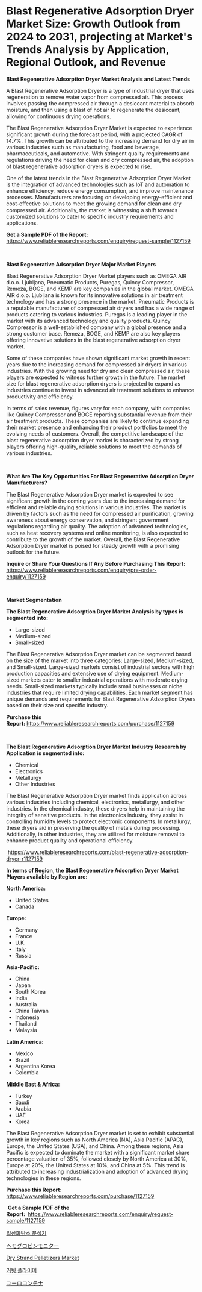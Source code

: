 <p><h1>Blast Regenerative Adsorption Dryer Market Size: Growth Outlook from 2024 to 2031, projecting at Market's Trends Analysis by Application, Regional Outlook, and Revenue</h1></p><p><strong>Blast Regenerative Adsorption Dryer Market Analysis and Latest Trends</strong></p>
<p><p>A Blast Regenerative Adsorption Dryer is a type of industrial dryer that uses regeneration to remove water vapor from compressed air. This process involves passing the compressed air through a desiccant material to absorb moisture, and then using a blast of hot air to regenerate the desiccant, allowing for continuous drying operations.</p><p>The Blast Regenerative Adsorption Dryer Market is expected to experience significant growth during the forecast period, with a projected CAGR of 14.7%. This growth can be attributed to the increasing demand for dry air in various industries such as manufacturing, food and beverage, pharmaceuticals, and automotive. With stringent quality requirements and regulations driving the need for clean and dry compressed air, the adoption of blast regenerative adsorption dryers is expected to rise.</p><p>One of the latest trends in the Blast Regenerative Adsorption Dryer Market is the integration of advanced technologies such as IoT and automation to enhance efficiency, reduce energy consumption, and improve maintenance processes. Manufacturers are focusing on developing energy-efficient and cost-effective solutions to meet the growing demand for clean and dry compressed air. Additionally, the market is witnessing a shift towards customized solutions to cater to specific industry requirements and applications.</p></p>
<p><strong>Get a Sample PDF of the Report:&nbsp;</strong> <a href="https://www.reliableresearchreports.com/enquiry/request-sample/1127159">https://www.reliableresearchreports.com/enquiry/request-sample/1127159</a></p>
<p>&nbsp;</p>
<p><strong>Blast Regenerative Adsorption Dryer Major Market Players</strong></p>
<p><p>Blast Regenerative Adsorption Dryer Market players such as OMEGA AIR d.o.o. Ljubljana, Pneumatic Products, Puregas, Quincy Compressor, Remeza, BOGE, and KEMP are key companies in the global market. OMEGA AIR d.o.o. Ljubljana is known for its innovative solutions in air treatment technology and has a strong presence in the market. Pneumatic Products is a reputable manufacturer of compressed air dryers and has a wide range of products catering to various industries. Puregas is a leading player in the market with its advanced technology and quality products. Quincy Compressor is a well-established company with a global presence and a strong customer base. Remeza, BOGE, and KEMP are also key players offering innovative solutions in the blast regenerative adsorption dryer market.</p><p>Some of these companies have shown significant market growth in recent years due to the increasing demand for compressed air dryers in various industries. With the growing need for dry and clean compressed air, these players are expected to witness further growth in the future. The market size for blast regenerative adsorption dryers is projected to expand as industries continue to invest in advanced air treatment solutions to enhance productivity and efficiency.</p><p>In terms of sales revenue, figures vary for each company, with companies like Quincy Compressor and BOGE reporting substantial revenue from their air treatment products. These companies are likely to continue expanding their market presence and enhancing their product portfolios to meet the evolving needs of customers. Overall, the competitive landscape of the blast regenerative adsorption dryer market is characterized by strong players offering high-quality, reliable solutions to meet the demands of various industries.</p></p>
<p>&nbsp;</p>
<p><strong>What Are The Key Opportunities For Blast Regenerative Adsorption Dryer Manufacturers?</strong></p>
<p><p>The Blast Regenerative Adsorption Dryer market is expected to see significant growth in the coming years due to the increasing demand for efficient and reliable drying solutions in various industries. The market is driven by factors such as the need for compressed air purification, growing awareness about energy conservation, and stringent government regulations regarding air quality. The adoption of advanced technologies, such as heat recovery systems and online monitoring, is also expected to contribute to the growth of the market. Overall, the Blast Regenerative Adsorption Dryer market is poised for steady growth with a promising outlook for the future.</p></p>
<p><strong>Inquire or Share Your Questions If Any Before Purchasing This Report:</strong> <a href="https://www.reliableresearchreports.com/enquiry/pre-order-enquiry/1127159">https://www.reliableresearchreports.com/enquiry/pre-order-enquiry/1127159</a></p>
<p>&nbsp;</p>
<p><strong>Market Segmentation</strong></p>
<p><strong>The Blast Regenerative Adsorption Dryer Market Analysis by types is segmented into:</strong></p>
<p><ul><li>Large-sized</li><li>Medium-sized</li><li>Small-sized</li></ul></p>
<p><p>The Blast Regenerative Adsorption Dryer market can be segmented based on the size of the market into three categories: Large-sized, Medium-sized, and Small-sized. Large-sized markets consist of industrial sectors with high production capacities and extensive use of drying equipment. Medium-sized markets cater to smaller industrial operations with moderate drying needs. Small-sized markets typically include small businesses or niche industries that require limited drying capabilities. Each market segment has unique demands and requirements for Blast Regenerative Adsorption Dryers based on their size and specific industry.</p></p>
<p><strong>Purchase this Report:&nbsp;</strong><a href="https://www.reliableresearchreports.com/purchase/1127159">https://www.reliableresearchreports.com/purchase/1127159</a></p>
<p>&nbsp;</p>
<p><strong>The Blast Regenerative Adsorption Dryer Market Industry Research by Application is segmented into:</strong></p>
<p><ul><li>Chemical</li><li>Electronics</li><li>Metallurgy</li><li>Other Industries</li></ul></p>
<p><p>The Blast Regenerative Adsorption Dryer market finds application across various industries including chemical, electronics, metallurgy, and other industries. In the chemical industry, these dryers help in maintaining the integrity of sensitive products. In the electronics industry, they assist in controlling humidity levels to protect electronic components. In metallurgy, these dryers aid in preserving the quality of metals during processing. Additionally, in other industries, they are utilized for moisture removal to enhance product quality and operational efficiency.</p></p>
<p><a href="https://www.reliableresearchreports.com/blast-regenerative-adsorption-dryer-r1127159">&nbsp;https://www.reliableresearchreports.com/blast-regenerative-adsorption-dryer-r1127159</a></p>
<p><strong>In terms of Region, the Blast Regenerative Adsorption Dryer Market Players available by Region are:</strong></p>
<p>
    <p> <strong> North America: </strong>
        <ul>
            <li>United States</li>
            <li>Canada</li>
        </ul>
        </p> 
    <p> <strong> Europe: </strong>
        <ul>
            <li>Germany</li>
            <li>France</li>
            <li>U.K.</li>
            <li>Italy</li>
            <li>Russia</li>
        </ul>
        </p> 
    <p> <strong> Asia-Pacific: </strong>
        <ul>
            <li>China</li>
            <li>Japan</li>
            <li>South Korea</li>
            <li>India</li>
            <li>Australia</li>
            <li>China Taiwan</li>
            <li>Indonesia</li>
            <li>Thailand</li>
            <li>Malaysia</li>
        </ul>
        </p> 
    <p> <strong> Latin America: </strong>
        <ul>
            <li>Mexico</li>
            <li>Brazil</li>
            <li>Argentina Korea</li>
            <li>Colombia</li>
        </ul>
        </p> 
    <p> <strong> Middle East & Africa: </strong>
        <ul>
            <li>Turkey</li>
            <li>Saudi</li>
            <li>Arabia</li>
            <li>UAE</li>
            <li>Korea</li>
        </ul>
    </p>
    </p>
<p><p>The Blast Regenerative Adsorption Dryer market is set to exhibit substantial growth in key regions such as North America (NA), Asia Pacific (APAC), Europe, the United States (USA), and China. Among these regions, Asia Pacific is expected to dominate the market with a significant market share percentage valuation of 35%, followed closely by North America at 30%, Europe at 20%, the United States at 10%, and China at 5%. This trend is attributed to increasing industrialization and adoption of advanced drying technologies in these regions.</p></p>
<p><strong>Purchase this Report: </strong><a href="https://www.reliableresearchreports.com/purchase/1127159">https://www.reliableresearchreports.com/purchase/1127159</a></p>
<p>&nbsp;<strong>Get a Sample PDF of the Report:&nbsp;&nbsp;</strong><a href="https://www.reliableresearchreports.com/enquiry/request-sample/1127159">https://www.reliableresearchreports.com/enquiry/request-sample/1127159</a></p>
<p><strong></strong></p>
<p><p><a href="https://medium.com/@kirstenhintz/%ED%83%84%EC%86%8C-%EC%9D%BC%EC%82%B0%ED%99%94-%EB%B6%84%EC%84%9D%EA%B8%B0-%EC%8B%9C%EC%9E%A5-%EC%A1%B0%EC%82%AC-%EB%B3%B4%EA%B3%A0%EC%84%9C-%EA%B7%B8-%EC%97%AD%EC%82%AC-%EB%B0%8F-2024%EB%85%84%EB%B6%80%ED%84%B0-2031%EB%85%84%EA%B9%8C%EC%A7%80%EC%9D%98-%EC%98%88%EC%B8%A1-0953e427fa04">일산화탄소 분석기</a></p><p><a href="https://medium.com/@stevencornish04/%E3%83%98%E3%83%A2%E3%82%B0%E3%83%AD%E3%83%93%E3%83%B3%E3%83%A2%E3%83%8B%E3%82%BF%E3%83%BC%E5%B8%82%E5%A0%B4%E3%81%AF-%E5%B8%82%E5%A0%B4%E3%82%B7%E3%82%A7%E3%82%A2-%E3%82%B5%E3%82%A4%E3%82%BA-%E3%81%8A%E3%82%88%E3%81%B32031%E5%B9%B4%E3%81%BE%E3%81%A7%E3%81%AE%E4%BA%88%E6%B8%AC%E3%81%AB%E7%84%A6%E7%82%B9%E3%82%92%E5%BD%93%E3%81%A6%E3%81%A6%E3%81%84%E3%81%BE%E3%81%99-388215a27bd8">ヘモグロビンモニター</a></p><p><a href="https://github.com/CliffMedina6/Market-Research-Report-List-4/blob/main/dry-strand-pelletizers-market.md">Dry Strand Pelletizers Market</a></p><p><a href="https://github.com/oajzkywllm460/Market-Research-Report-List-1/blob/main/659751942168.md">커팅 플라이어</a></p><p><a href="https://medium.com/@jerrycurtis23/%E3%83%A6%E3%83%BC%E3%83%AD%E3%82%B3%E3%83%B3%E3%83%86%E3%83%8A%E5%B8%82%E5%A0%B4%E3%81%AE%E8%A6%8F%E6%A8%A1-cagr-%E5%82%BE%E5%90%91-2024-2030-16c8519b2b45">ユーロコンテナ</a></p></p>